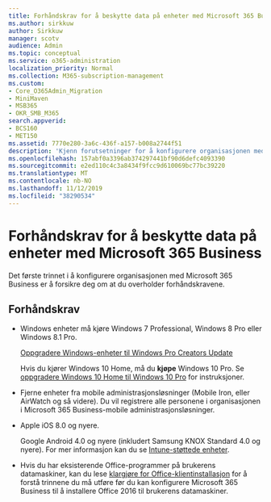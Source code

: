 ```yaml
---
title: Forhåndskrav for å beskytte data på enheter med Microsoft 365 Business
ms.author: sirkkuw
author: Sirkkuw
manager: scotv
audience: Admin
ms.topic: conceptual
ms.service: o365-administration
localization_priority: Normal
ms.collection: M365-subscription-management
ms.custom:
- Core_O365Admin_Migration
- MiniMaven
- MSB365
- OKR_SMB_M365
search.appverid:
- BCS160
- MET150
ms.assetid: 7770e280-3a6c-436f-a157-b008a2744f51
description: 'Kjenn forutsetninger for å konfigurere organisasjonen med Microsoft 365 Business. '
ms.openlocfilehash: 157abf0a3396ab374297441bf90d6defc4093390
ms.sourcegitcommit: e2ed110c4c3a8434f9fcc9d610069bc77bc39220
ms.translationtype: MT
ms.contentlocale: nb-NO
ms.lasthandoff: 11/12/2019
ms.locfileid: "38290534"
---
```

# <a name="pre-requisites-for-protecting-data-on-devices-with-microsoft-365-business"></a>Forhåndskrav for å beskytte data på enheter med Microsoft 365 Business

Det første trinnet i å konfigurere organisasjonen med Microsoft 365 Business er å forsikre deg om at du overholder forhåndskravene.
  
## <a name="pre-requisites"></a>Forhåndskrav

- Windows enheter må kjøre Windows 7 Professional, Windows 8 Pro eller Windows 8.1 Pro.
    
    [Oppgradere Windows-enheter til Windows Pro Creators Update](upgrade-to-windows-pro-creators-update.md)
    
    Hvis du kjører Windows 10 Home, må du **kjøpe** Windows 10 Pro. Se [oppgradere Windows 10 Home til Windows 10 Pro](https://support.office.com/article/0aee10c1-4d34-43ee-a325-579c6c2df90e?ui=en-US&rs=en-US&ad=US) for instruksjoner. 
    
- Fjerne enheter fra mobile administrasjonsløsninger (Mobile Iron, eller AirWatch og så videre). Du vil registrere alle personene i organisasjonen i Microsoft 365 Business-mobile administrasjonsløsninger.
    
- Apple iOS 8.0 og nyere.
    
    Google Android 4.0 og nyere (inkludert Samsung KNOX Standard 4.0 og nyere). For mer informasjon kan du se [Intune-støttede enheter](https://go.microsoft.com/fwlink/p/?linkid=852307).
    
- Hvis du har eksisterende Office-programmer på brukerens datamaskiner, kan du lese [klargjøre for Office-klientinstallasjon](prepare-for-office-client-deployment.md) for å forstå trinnene du må utføre før du kan konfigurere Microsoft 365 Business til å installere Office 2016 til brukerens datamaskiner. 
    


